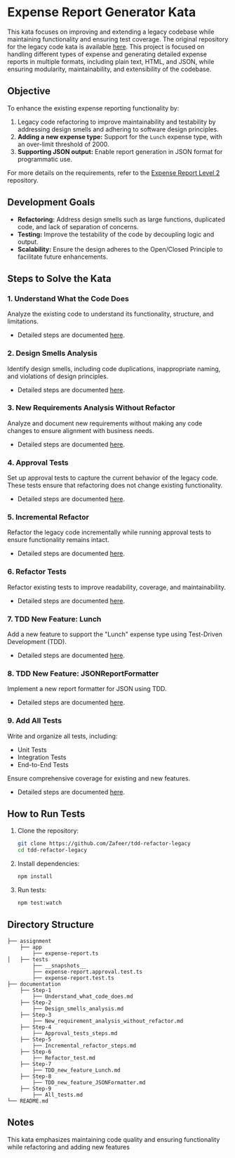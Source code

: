 # Expense Report Generator Kata

This kata focuses on improving and extending a legacy codebase while maintaining functionality and ensuring test coverage. The original repository for the legacy code kata is available [here](https://github.com/christianhujer/expensereport-level-2).
This project is focused on handling different types of expense and generating detailed expense reports in multiple formats, including plain text, HTML, and JSON, while ensuring modularity, maintainability, and extensibility of the codebase.

## Objective

To enhance the existing expense reporting functionality by:

1. Legacy code refactoring to improve maintainability and testability by addressing design smells and adhering to software design principles.
2. **Adding a new expense type:** Support for the `Lunch` expense type, with an over-limit threshold of 2000.
3. **Supporting JSON output:** Enable report generation in JSON format for programmatic use.

For more details on the requirements, refer to the [Expense Report Level 2](https://github.com/christianhujer/expensereport-level-2?tab=readme-ov-file#expensereport-level-2) repository.

## Development Goals

- **Refactoring:** Address design smells such as large functions, duplicated code, and lack of separation of concerns.
- **Testing:** Improve the testability of the code by decoupling logic and output.
- **Scalability:** Ensure the design adheres to the Open/Closed Principle to facilitate future enhancements.

## Steps to Solve the Kata

### 1. Understand What the Code Does

Analyze the existing code to understand its functionality, structure, and limitations.

- Detailed steps are documented [here](documentation/Step-1/Understand_what_code_does.md).

### 2. Design Smells Analysis

Identify design smells, including code duplications, inappropriate naming, and violations of design principles.

- Detailed steps are documented [here](documentation/Step-2/Design_smells_analysis.md).

### 3. New Requirements Analysis Without Refactor

Analyze and document new requirements without making any code changes to ensure alignment with business needs.

- Detailed steps are documented [here](documentation/Step-3/New_requirement_analysis_without_refactor.md).

### 4. Approval Tests

Set up approval tests to capture the current behavior of the legacy code. These tests ensure that refactoring does not change existing functionality.

- Detailed steps are documented [here](documentation/Step-4/Approval_tests_steps.md).

### 5. Incremental Refactor

Refactor the legacy code incrementally while running approval tests to ensure functionality remains intact.

- Detailed steps are documented [here](documentation/Step-5/Incremental_refactor_steps.md).

### 6. Refactor Tests

Refactor existing tests to improve readability, coverage, and maintainability.

- Detailed steps are documented [here](documentation/Step-6/Refactor_test.md).

### 7. TDD New Feature: Lunch

Add a new feature to support the "Lunch" expense type using Test-Driven Development (TDD).

- Detailed steps are documented [here](documentation/Step-7/TDD_new_feature_Lunch.md).

### 8. TDD New Feature: JSONReportFormatter

Implement a new report formatter for JSON using TDD.

- Detailed steps are documented [here](documentation/Step-8/TDD_new_feature_JSONFormatter.md).

### 9. Add All Tests

Write and organize all tests, including:

- Unit Tests
- Integration Tests
- End-to-End Tests

Ensure comprehensive coverage for existing and new features.

- Detailed steps are documented [here](documentation/Step-9/All_tests.md).

## How to Run Tests

1. Clone the repository:
   ```bash
   git clone https://github.com/Zafeer/tdd-refactor-legacy
   cd tdd-refactor-legacy
   ```
2. Install dependencies:
   ```bash
   npm install
   ```
3. Run tests:
   ```bash
   npm test:watch
   ```

## Directory Structure

```
├── assignment
    ├── app
        ├── expense-report.ts
│   ├── tests
        ├── __snapshots__
        ├── expense-report.approval.test.ts
        ├── expense-report.test.ts
├── documentation
    ├── Step-1
        ├── Understand_what_code_does.md
    ├── Step-2
        ├── Design_smells_analysis.md
    ├── Step-3
        ├── New_requirement_analysis_without_refactor.md
    ├── Step-4
        ├── Approval_tests_steps.md
    ├── Step-5
        ├── Incremental_refactor_steps.md
    ├── Step-6
        ├── Refactor_test.md
    ├── Step-7
        ├── TDD_new_feature_Lunch.md
    ├── Step-8
        ├── TDD_new_feature_JSONFormatter.md
    ├── Step-9
        ├── All_tests.md
└── README.md
```

## Notes

This kata emphasizes maintaining code quality and ensuring functionality while refactoring and adding new features

